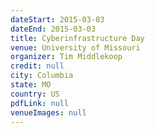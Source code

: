 ```yaml
---
dateStart: 2015-03-03
dateEnd: 2015-03-03
title: Cyberinfrastructure Day
venue: University of Missouri
organizer: Tim Middlekoop
credit: null
city: Columbia
state: MO
country: US
pdfLink: null
venueImages: null
---
```

